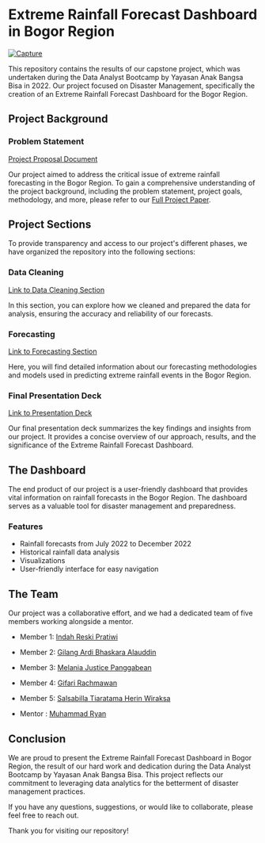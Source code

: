 # Extreme Rainfall Forecast Dashboard in Bogor Region

[![Capture](https://github.com/gilangalauddin/GenerasiGIGIH2.0CapstoneProject/assets/138756579/37647d29-8e28-4651-9bc0-a06addb39055)](https://lookerstudio.google.com/u/0/reporting/35b237f7-689b-4ef8-b8bd-208d1223f141/page/6zXD?s=v9zehAcGju4)

This repository contains the results of our capstone project, which was undertaken during the Data Analyst Bootcamp by Yayasan Anak Bangsa Bisa in 2022. Our project focused on Disaster Management, specifically the creation of an Extreme Rainfall Forecast Dashboard for the Bogor Region.

## Project Background

### Problem Statement
[Project Proposal Document](https://github.com/gilangalauddin/GenerasiGIGIH2.0CapstoneProject/blob/master/DA_DM4_Capstone%20Project%20Proposal_Final.pdf)

Our project aimed to address the critical issue of extreme rainfall forecasting in the Bogor Region. To gain a comprehensive understanding of the project background, including the problem statement, project goals, methodology, and more, please refer to our [Full Project Paper](insert-link-here).

## Project Sections

To provide transparency and access to our project's different phases, we have organized the repository into the following sections:

### Data Cleaning
[Link to Data Cleaning Section](https://github.com/gilangalauddin/GenerasiGIGIH2.0CapstoneProject/blob/master/CapstoneDataCleaning.ipynb)

In this section, you can explore how we cleaned and prepared the data for analysis, ensuring the accuracy and reliability of our forecasts.

### Forecasting
[Link to Forecasting Section](https://github.com/gilangalauddin/GenerasiGIGIH2.0CapstoneProject/blob/master/Capstone_Project_DA_DM4.ipynb)

Here, you will find detailed information about our forecasting methodologies and models used in predicting extreme rainfall events in the Bogor Region.

### Final Presentation Deck
[Link to Presentation Deck](https://github.com/gilangalauddin/GenerasiGIGIH2.0CapstoneProject/blob/master/DA_DM4_Casptone_Project_Presentation.pptx)

Our final presentation deck summarizes the key findings and insights from our project. It provides a concise overview of our approach, results, and the significance of the Extreme Rainfall Forecast Dashboard.

## The Dashboard

The end product of our project is a user-friendly dashboard that provides vital information on rainfall forecasts in the Bogor Region. The dashboard serves as a valuable tool for disaster management and preparedness.

### Features
- Rainfall forecasts from July 2022 to December 2022
- Historical rainfall data analysis
- Visualizations
- User-friendly interface for easy navigation

## The Team

Our project was a collaborative effort, and we had a dedicated team of five members working alongside a mentor.

- Member 1: [Indah Reski Pratiwi](https://www.linkedin.com/in/indahrspr/)
- Member 2: [Gilang Ardi Bhaskara Alauddin](https://www.linkedin.com/in/gilang-alauddin/)
- Member 3: [Melania Justice Panggabean](https://www.linkedin.com/in/melania-justice-panggabean/)
- Member 4: [Gifari Rachmawan](https://www.linkedin.com/in/gifarirachmawan/)
- Member 5: [Salsabilla Tiaratama Herin Wiraksa](https://www.linkedin.com/in/salsabilla-tiaratama-herin-wiraksa/)

- Mentor : [Muhammad Ryan](https://www.linkedin.com/in/muhammad-ryan-39a58111b/)

## Conclusion

We are proud to present the Extreme Rainfall Forecast Dashboard in Bogor Region, the result of our hard work and dedication during the Data Analyst Bootcamp by Yayasan Anak Bangsa Bisa. This project reflects our commitment to leveraging data analytics for the betterment of disaster management practices.

If you have any questions, suggestions, or would like to collaborate, please feel free to reach out.

Thank you for visiting our repository!
